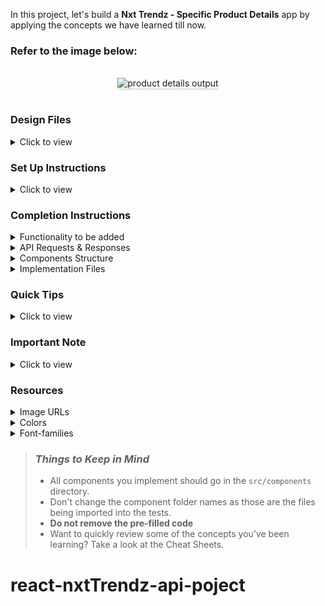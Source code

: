 In this project, let's build a **Nxt Trendz - Specific Product Details** app by applying the concepts we have learned till now.

### Refer to the image below:

<br/>
<div style="text-align: center;">
    <img src="https://assets.ccbp.in/frontend/content/react-js/nxt-trendz-product-details-output-v0.gif" alt="product details output" style="max-width:70%;box-shadow:0 2.8px 2.2px rgba(0, 0, 0, 0.12)">
</div>
<br/>

### Design Files

<details>
<summary>Click to view</summary>

- [Extra Small (Size < 576px) and Small (Size >= 576px) - Success](https://assets.ccbp.in/frontend/content/react-js/nxt-trendz-product-details-success-sm-output-v0.png)
- [Extra Small (Size < 576px) and Small (Size >= 576px) - Failure](https://assets.ccbp.in/frontend/content/react-js/nxt-trendz-product-details-error-sm-output-v0.png)
- [Medium (Size >= 768px), Large (Size >= 992px) and Extra Large (Size >= 1200px) - Success](https://assets.ccbp.in/frontend/content/react-js/nxt-trendz-product-details-success-lg-output-v0.png)
- [Medium (Size >= 768px), Large (Size >= 992px) and Extra Large (Size >= 1200px) - Failure](https://assets.ccbp.in/frontend/content/react-js/nxt-trendz-product-details-error-lg-output.png)

</details>

### Set Up Instructions

<details>
<summary>Click to view</summary>

- Download dependencies by running `npm install`
- Start up the app using `npm start`
</details>

### Completion Instructions

<details>
<summary>Functionality to be added</summary>
<br/>

The app must have the following functionalities

- When an unauthenticated user, tries to access the Product Item Details Route, then the page should be navigated to Login Route
- When an authenticated user clicks on a product in the Products Route, then the page should be navigated to Product Item Details route
- When an authenticated user opens the Product Item Details Route,
  - An HTTP GET request should be made to **productDetailsApiUrl** with `jwt_token` in the Cookies and product `id` as path parameter
  - **_loader_** should be displayed while fetching the data
  - After the data is fetched successfully, display the product details and similar products received in the response
  - Initially, the quantity of the product should be `1`
  - The quantity of the product should be incremented by one when the plus icon is clicked
  - The quantity of the product should be decremented by one when the minus icon is clicked
  - If the HTTP GET request made is unsuccessful, then the [Failure view](https://assets.ccbp.in/frontend/content/react-js/nxt-trendz-product-details-error-lg-output.png) should be displayed
    - When the **Continue Shopping** button in the [Failure view](https://assets.ccbp.in/frontend/content/react-js/nxt-trendz-product-details-error-lg-output.png) is clicked, then the page should be navigated to Products Route

</details>

<details>

<summary>API Requests & Responses</summary>
<br/>

**productDetailsApiUrl**

#### API: `https://apis.ccbp.in/products/:id`

#### Example: `http://localhost:3000/products/16`

#### Method: `GET`

#### Description:

Returns a response containing the Product details

#### Sample Success Response

```json
{
  "id":16,
  "image_url":"https://assets.ccbp.in/frontend/react-js/ecommerce/cloths-long-fork.png",
  "title":"Embroidered Net Gown","price":62990,"description":"An Embroidered Net Gown is the clothing worn by a bride during a wedding ceremony. It enhances your beauty wearing this vibrant, gorgeous, and beautiful Wedding Gown. Find your dream wedding dress today. It features foldable, one hoop steel, two layers of tulles, and is elastic in the waist part. ",
  "brand":"Manyavar",
  "total_reviews":879,
  "rating":3,
  "availability":"In Stock",
  "similar_products":[
    {
      "id":1,
      "image_url":"https://assets.ccbp.in/frontend/react-js/ecommerce/clothes-cap.png",
      "title":"Wide Bowknot Hat",
      "style":"Wide Bowknot Hat for Women and Girls (Multicolor)",
      "price":288,
      "description":"This Summer's perfect White Wide Brim Straw Beach hat is perfect for a hot day. It has the Floppy Style which gives you good coverage from the sun's hot rays and is sure to make the right style statement. It is made of high-quality & skin-friendly paper straw material and lightweight. ",
      "brand":"MAJIK",
      "total_reviews":245,
      "rating":3.6,
      "availability":"In Stock"
    },
      ...
  ]
}
```

#### Sample Failure Response

```json
{
  "status_code": 404,
  "error_msg": "Product Not Found"
}
```

</details>

<details>
<summary>Components Structure</summary>
<br/>
<div style="text-align: center;">
    <img src="https://assets.ccbp.in/frontend/content/react-js/nxt-trendz-specific-product-details-component-breakdown-structure.png" alt="component breakdown structure" style="max-width:100%;box-shadow:0 2.8px 2.2px rgba(0, 0, 0, 0.12)">
</div>
<br/>

</details>

<details>
<summary>Implementation Files</summary>
<br/>

Use these files to complete the implementation:

- `src/components/ProductCard/index.js`
- `src/components/ProductCard/index.css`
- `src/components/ProductItemDetails/index.js`
- `src/components/ProductItemDetails/index.css`
- `src/components/SimilarProductItem/index.js`
- `src/components/SimilarProductItem/index.css`

</details>

### Quick Tips

<details close>
<summary>Click to view</summary>
<br>

- The `line-height` CSS property sets the height of a line box. It's commonly used to set the distance between lines of text.

  ```
  line-height: 1.5;
  ```

    <br/>
    <img src="https://assets.ccbp.in/frontend/react-js/line-height-img.png" alt="cursor pointer" style="width:90%; max-width: 600px;"/>

</details>

### Important Note

<details>
<summary>Click to view</summary>

<br/>

**The following instructions are required for the tests to pass**

- `Home` Route should consist of `/` in the URL path
- `Login` Route should consist of `/login` in the URL path
- `Products` Route should consist of `/products` in the URL path
- `Product Item Details` Route should consist of `/products/:id` in the URL path
- `Cart` Route should consist of `/cart` in the URL path
- No need to use the `BrowserRouter` in `App.js` as we have already included in `index.js`

- Prime User credentials

  ```
   username: rahul
   password: rahul@2021
  ```

- Non-Prime User credentials

  ```
   username: raja
   password: raja@2021
  ```

- Wrap the Loader component with an HTML container element and add the `data-testid` attribute value as `loader` to it

  ```jsx
  <div data-testid="loader">
    <Loader type="ThreeDots" color="#0b69ff" height={80} width={80} />
  </div>
  ```

- The product image in Product Item Details Route should have the alt as **product**
- The similar product image in Product Item Details Route should have the alt as **similar product {product title}**

  ```example
  similar product Wide Bowknot Hat
  ```

- `BsPlusSquare`, `BsDashSquare` icons from react-icons should be used for **plus** and **minus** buttons in ProductItemDetails Route
- The Product Item Details Route should consist of two HTML button elements with `data-testid` attribute values as **plus** and **minus** respectively

</details>

### Resources

<details>
<summary>Image URLs</summary>

- [https://assets.ccbp.in/frontend/react-js/star-img.png](https://assets.ccbp.in/frontend/react-js/star-img.png) alt should be **star**
- [https://assets.ccbp.in/frontend/react-js/nxt-trendz-error-view-img.png](https://assets.ccbp.in/frontend/react-js/nxt-trendz-error-view-img.png) alt should be **error view**

</details>

<details>
<summary>Colors</summary>

<br/>

<div style="background-color: #12022f; width: 150px; padding: 10px; color: white">Hex: #12022f</div>
<div style="background-color: #616e7c; width: 150px; padding: 10px; color: white">Hex: #616e7c</div>
<div style="background-color: #171f46; width: 150px; padding: 10px; color: white">Hex: #171f46</div>
<div style="background-color: #cbced2; width: 150px; padding: 10px; color: black">Hex: #cbced2</div>
<div style="background-color: #ffffff; width: 150px; padding: 10px; color: black">Hex: #ffffff</div>
<div style="background-color: #3b82f6; width: 150px; padding: 10px; color: white">Hex: #3b82f6</div>
<div style="background-color: #1e293b; width: 150px; padding: 10px; color: white">Hex: #1e293b</div>
<div style="background-color: #475569; width: 150px; padding: 10px; color: white">Hex: #475569</div>

</details>

<details>
<summary>Font-families</summary>

- Roboto

</details>

> ### _Things to Keep in Mind_
>
> - All components you implement should go in the `src/components` directory.
> - Don't change the component folder names as those are the files being imported into the tests.
> - **Do not remove the pre-filled code**
> - Want to quickly review some of the concepts you’ve been learning? Take a look at the Cheat Sheets.
# react-nxtTrendz-api-poject
